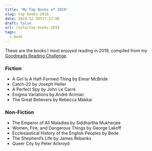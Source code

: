 ```yaml
---
title: 'My Top Books of 2019'
slug: top-books-2019
date: 2019-12-30T17:27:00
draft: false
url: /note/top-books-2019
tags:
  - book
---
```


These are the books I most enjoyed reading in 2019, compiled from my [Goodreads Reading Challenge](https://www.goodreads.com/challenges/8863-2019-reading-challenge).

### Fiction

- A Girl Is A Half-Formed Thing by Eimar McBride
- Catch-22 by Joseph Heller
- A Perfect Spy by John Le Carré
- Enigma Variations by André Aciman
- The Great Believers by Rebecca Makkai

### Non-Fiction

- The Emperor of All Maladies by Siddhartha Mukherjee
- Women, Fire, and Dangerous Things by George Lakoff
- Ecclesiastical History of the English Peoples by Bede
- The Shepherd’s Life by James Rebanks
- Queer City by Peter Ackroyd
